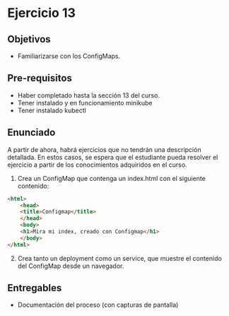 # Ejercicio 13

## Objetivos 

- Familiarizarse con los ConfigMaps.

## Pre-requisitos
- Haber completado hasta la sección 13 del curso.
- Tener instalado y en funcionamiento minikube
- Tener instalado kubectl

## Enunciado
A partir de ahora, habrá ejercicios que no tendrán una descripción detallada. En estos casos, se espera que el estudiante pueda resolver el ejercicio a partir de los conocimientos adquiridos en el curso.

1. Crea un ConfigMap que contenga un index.html con el siguiente contenido:
```html
<html>
    <head>
    <title>Configmap</title>
    </head>
    <body>
    <h1>Mira mi index, creado con Configmap</h1>
    </body>
</html>
```
2. Crea tanto un deployment como un service, que muestre el contenido del ConfigMap desde un navegador.

## Entregables

- Documentación del proceso (con capturas de pantalla)